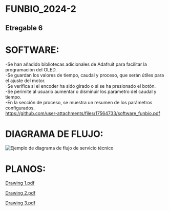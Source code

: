 # FUNBIO_2024-2 
## Etregable 6
# SOFTWARE:

-Se han añadido bibliotecas adicionales de Adafruit para facilitar la programación del OLED.<br>
-Se guardan los valores de tiempo, caudal y proceso, que serán útiles para el ajuste del motor.<br>
-Se verifica si el encoder ha sido girado o si se ha presionado el botón.<br>
-Se perimite al usuario aumentar o disminuir los parametro del caudal y tiempo.<br>
-En la sección de proceso, se muestra un resumen de los parámetros configurados.<br>
https://github.com/user-attachments/files/17564733/software_funbio.pdf
# DIAGRAMA DE FLUJO:
![Ejemplo de diagrama de flujo de servicio técnico](https://github.com/user-attachments/assets/6a1bb1f2-6726-46af-82db-4391c17fc5a5)

# PLANOS:
[Drawing 1.pdf](https://github.com/user-attachments/files/17565385/Drawing.1.pdf)


[Drawing 2.pdf](https://github.com/user-attachments/files/17565386/Drawing.2.pdf)


[Drawing 3.pdf](https://github.com/user-attachments/files/17565387/Drawing.3.pdf)
